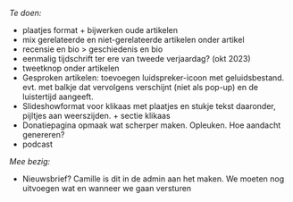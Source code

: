 *Te doen:*

- plaatjes format + bijwerken oude artikelen
- mix gerelateerde en niet-gerelateerde artikelen onder artikel
- recensie en bio > geschiedenis en bio
- eenmalig tijdschrift ter ere van tweede verjaardag? (okt 2023)
- tweetknop onder artikelen
- ﻿Gesproken artikelen: toevoegen luidspreker-icoon met geluidsbestand. evt. met balkje dat vervolgens verschijnt (niet als pop-up) en de luistertijd aangeeft.
- Slideshowformat voor klikaas met plaatjes en stukje tekst daaronder, pijltjes aan weerszijden. + sectie klikaas
- Donatiepagina opmaak wat scherper maken. Opleuken. Hoe aandacht genereren?
- podcast


*Mee bezig:*

- Nieuwsbrief? Camille is dit in de admin aan het maken. We moeten nog uitvoegen wat en wanneer we gaan versturen